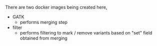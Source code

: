 There are two docker images being created here,
* GATK
  - performs merging step
* filter
  - performs filtering to mark / remove variants based on "set" field obtained from merging
